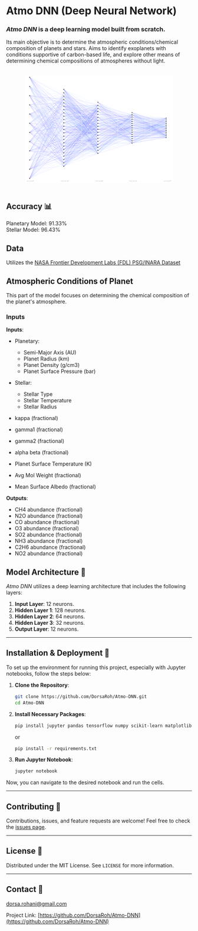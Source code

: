 # Atmo DNN (Deep Neural Network)

### _Atmo DNN_ is a deep learning model built **from scratch**. 

Its main objective is to determine the atmospheric conditions/chemical composition of planets and stars. Aims to identify exoplanets with conditions supportive of carbon-based life, and explore other means of determining chemical compositions of atmospheres without light.

<br>
<div align="center">
    <img src="https://github.com/DorsaRoh/Atmo-DNN/blob/main/assets/diagram.png" width="400">
</div>
<br>

## Accuracy 📊
Planetary Model: 91.33% <br>
Stellar Model: 96.43%

## Data 
Utilizes the [NASA Frontier Development Labs (FDL) PSG/INARA Dataset](https://exoplanetarchive.ipac.caltech.edu/cgi-bin/FDL/nph-fdl?psg)


## Atmospheric Conditions of Planet 
This part of the model focuses on determining the chemical composition of the planet's atmosphere.

### Inputs
**Inputs**:
- Planetary:
    - Semi-Major Axis (AU)
    - Planet Radius	(km)
    - Planet Density (g/cm3)
    - Planet Surface Pressure (bar)
- Stellar:
    - Stellar Type
    - Stellar Temperature
    - Stellar Radius
        
- kappa	(fractional)
- gamma1 (fractional)
- gamma2 (fractional)
- alpha	beta (fractional)
- Planet Surface Temperature (K)
- Avg Mol Weight (fractional)
- Mean Surface Albedo (fractional)

**Outputs**:
- CH4 abundance	(fractional)
- N2O abundance	(fractional)
- CO abundance (fractional)
- O3 abundance (fractional)
- SO2 abundance	(fractional)
- NH3 abundance	(fractional)
- C2H6 abundance (fractional)
- NO2 abundance (fractional)

## Model Architecture 📐

_Atmo DNN_ utilizes a deep learning architecture that includes the following layers:

1. **Input Layer**: 12 neurons.
2. **Hidden Layer 1**: 128 neurons.
3. **Hidden Layer 2**: 64 neurons.
4. **Hidden Layer 3**: 32 neurons.
5. **Output Layer**: 12 neurons.

---

## Installation & Deployment 🚀

To set up the environment for running this project, especially with Jupyter notebooks, follow the steps below:

1. **Clone the Repository**:
    ```bash
    git clone https://github.com/DorsaRoh/Atmo-DNN.git
    cd Atmo-DNN
    ```

2. **Install Necessary Packages**:
    ```bash
    pip install jupyter pandas tensorflow numpy scikit-learn matplotlib seaborn
    ```

    or 

    ```bash
    pip install -r requirements.txt
    ```

3. **Run Jupyter Notebook**:
    ```bash
    jupyter notebook
    ```

Now, you can navigate to the desired notebook and run the cells.

---

## Contributing 🤝
Contributions, issues, and feature requests are welcome! Feel free to check the [issues page](https://github.com/DorsaRoh/Atmo-DNN/issues).

---

## License 📝
Distributed under the MIT License. See `LICENSE` for more information.

---

## Contact 📩
dorsa.rohani@gmail.com

Project Link: [https://github.com/DorsaRoh/Atmo-DNN](https://github.com/DorsaRoh/Atmo-DNN)
